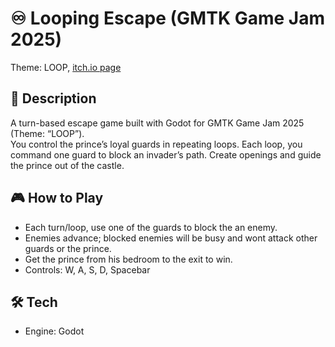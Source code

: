 # ♾️ Looping Escape (GMTK Game Jam 2025)
Theme: LOOP, [itch.io page](https://itch.io/jam/gmtk-2025)

## 📌 Description
A turn-based escape game built with Godot for GMTK Game Jam 2025 (Theme: “LOOP”).  
You control the prince’s loyal guards in repeating loops. Each loop, you command one guard to block an invader’s path. Create openings and guide the prince out of the castle.

## 🎮 How to Play
- Each turn/loop, use one of the guards to block the an enemy.
- Enemies advance; blocked enemies will be busy and wont attack other guards or the prince.
- Get the prince from his bedroom to the exit to win.
- Controls: W, A, S, D, Spacebar

## 🛠️ Tech
- Engine: Godot
